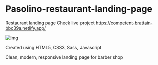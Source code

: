 # Pasolino-restaurant-landing-page
Restaurant landing page 
Check live project https://competent-brattain-bbc39a.netlify.app/

![img](https://i.ibb.co/bBLp8tY/pasolino1.png)

Created using HTML5, CSS3, Sass, Javascript

Clean, modern, responsive landing page for barber shop
